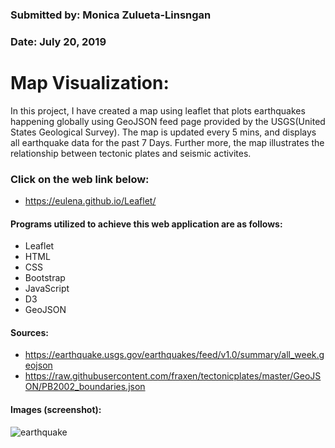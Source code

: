 ### Submitted by: Monica Zulueta-Linsngan
### Date: July 20, 2019


# Map Visualization:

In this project, I have created a map using leaflet that plots earthquakes happening globally using GeoJSON feed page provided by the USGS(United States Geological Survey). The map is updated every 5 mins, and displays all earthquake data for the past 7 Days. Further more, the map illustrates the relationship between tectonic plates and seismic activites.

### Click on the web link below:
* https://eulena.github.io/Leaflet/

#### Programs utilized to achieve this web application are as follows:
* Leaflet
* HTML
* CSS
* Bootstrap
* JavaScript
* D3
* GeoJSON

#### Sources:
* https://earthquake.usgs.gov/earthquakes/feed/v1.0/summary/all_week.geojson
* https://raw.githubusercontent.com/fraxen/tectonicplates/master/GeoJSON/PB2002_boundaries.json


#### Images (screenshot):
![earthquake](Images/earthquake.png)
